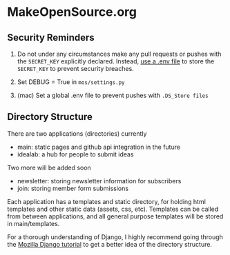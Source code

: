 # MakeOpenSource.org

## Security Reminders
1. Do not under any circumstances make any pull requests or pushes with the `SECRET_KEY` explicitly declared. Instead, [use a .env file](https://dev.to/jakewitcher/using-env-files-for-environment-variables-in-python-applications-55a1) to store the `SECRET_KEY` to prevent security breaches. 

2. Set DEBUG = True in `mos/settings.py`

3. (mac) Set a global .env file to prevent pushes with `.DS_Store files`


## Directory Structure
There are two applications (directories) currently
- main: static pages and github api integration in the future
- idealab: a hub for people to submit ideas

Two more will be added soon
- newsletter: storing newsletter information for subscribers
- join: storing member form submissions

Each application has a templates and static directory, for holding html templates and other static data (assets, css, etc). Templates can be called from between applications, and all general purpose templates will be stored in main/templates.

For a thorough understanding of Django, I highly recommend going through the [Mozilla Django tutorial](https://developer.mozilla.org/en-US/docs/Learn/Server-side/Django) to get a better idea of the directory structure.
